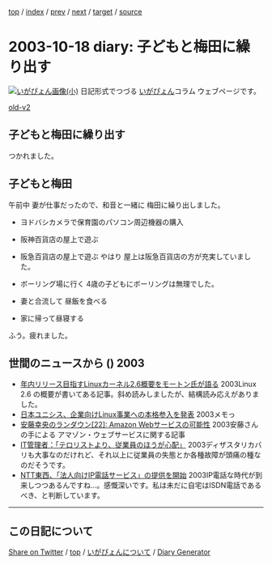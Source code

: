 [top](https://igapyon.github.io/diary/) 
 / [index](https://igapyon.github.io/diary/2003/index.html) 
 / [prev](https://igapyon.github.io/diary/2003/ig031017.html) 
 / [next](https://igapyon.github.io/diary/2003/ig031019.html) 
 / [target](https://igapyon.github.io/diary/2003/ig031018.html) 
 / [source](https://github.com/igapyon/diary/blob/gh-pages/2003/ig031018.html.src.md) 

2003-10-18 diary: 子どもと梅田に繰り出す
=====================================================================================================
[![いがぴょん画像(小)](https://igapyon.github.io/diary/images/iga200306s.jpg "いがぴょん")](https://igapyon.github.io/diary/memo/memoigapyon.html) 日記形式でつづる [いがぴょん](https://igapyon.github.io/diary/memo/memoigapyon.html)コラム ウェブページです。

[old-v2](ig031018-orig.html)

## 子どもと梅田に繰り出す

つかれました。


## 子どもと梅田

午前中 妻が仕事だったので、和音と一緒に 梅田に繰り出しました。

* ヨドバシカメラで保育園のパソコン周辺機器の購入
  
* 阪神百貨店の屋上で遊ぶ
  
* 阪急百貨店の屋上で遊ぶ
  やはり 屋上は阪急百貨店の方が充実していました。
  
* ボーリング場に行く
  4歳の子どもにボーリングは無理でした。
  
* 妻と合流して 昼飯を食べる
  
* 家に帰って昼寝する

ふう。疲れました。

## 世間のニュースから () 2003

* [年内リリース目指すLinuxカーネル2.6概要をモートン氏が語る](http://www.zdnet.co.jp/enterprise/0310/11/epn10.html)  2003Linux 2.6 の概要が書いてある記事。斜め読みしましたが、結構読み応えがありました。
* [日本ユニシス、企業向けLinux事業への本格参入を発表](http://biztech.nikkeibp.co.jp/wcs/leaf/CID/onair/biztech/comp/272116)  2003メモっ
* [安藤幸央のランダウン[22]: Amazon Webサービスの可能性](http://www.atmarkit.co.jp/fjava/column/andoh/andoh22.html)  2003安藤さんの手による アマゾン・ウェブサービスに関する記事
* [IT管理者：「テロリストより、従業員のほうが心配」](http://japan.cnet.com/news/ent/story/0,2000047623,20061470,00.htm)  2003ディザスタリカバリも大事なのだけれど、それ以上に従業員の失態とか各種故障が頭痛の種なのだそうです。
* [NTT東西、「法人向けIP電話サービス」の提供を開始](http://japan.cnet.com/news/com/story/0,2000047668,20061464,00.htm)  2003IP電話な時代が到来しつつあるんですね…。感慨深いです。私は未だに自宅はISDN電話であるべき、と判断しています。

----------------------------------------------------------------------------------------------------

## この日記について

[Share on Twitter](https://twitter.com/intent/tweet?hashtags=igapyon%2Cdiary%2C%E3%81%84%E3%81%8C%E3%81%B4%E3%82%87%E3%82%93&text=%E5%AD%90%E3%81%A9%E3%82%82%E3%81%A8%E6%A2%85%E7%94%B0%E3%81%AB%E7%B9%B0%E3%82%8A%E5%87%BA%E3%81%99&url=https%3A%2F%2Figapyon.github.io%2Fdiary%2F2003%2Fig031018.html) / [top](https://igapyon.github.io/diary/) / [いがぴょんについて](https://igapyon.github.io/diary/memo/memoigapyon.html) / [Diary Generator](https://github.com/igapyon/igapyonv3)
